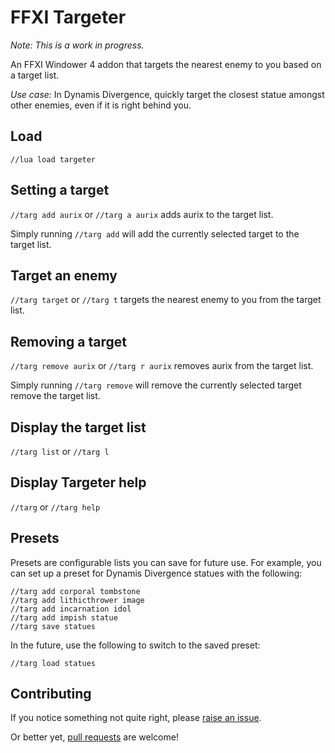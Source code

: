 # FFXI Targeter

*Note: This is a work in progress.*

An FFXI Windower 4 addon that targets the nearest enemy to you based on a target list.

*Use case:* In Dynamis Divergence, quickly target the closest statue amongst other enemies, even if it is right behind you.

## Load

`//lua load targeter`

## Setting a target

`//targ add aurix` or `//targ a aurix` adds aurix to the target list.

Simply running `//targ add` will add the currently selected target to the target list.

## Target an enemy

`//targ target` or `//targ t` targets the nearest enemy to you from the target list.

## Removing a target

`//targ remove aurix` or `//targ r aurix` removes aurix from the target list.

Simply running `//targ remove` will remove the currently selected target remove the target list.

## Display the target list

`//targ list` or `//targ l`

## Display Targeter help

`//targ` or `//targ help`

## Presets

Presets are configurable lists you can save for future use. For example, you can set up a preset for Dynamis Divergence statues with the following:

```
//targ add corporal tombstone
//targ add lithicthrower image
//targ add incarnation idol
//targ add impish statue
//targ save statues
```

In the future, use the following to switch to the saved preset:

`//targ load statues`

## Contributing

If you notice something not quite right, please [raise an issue](https://github.com/xurion/ffxi-targeter/issues).

Or better yet, [pull requests](https://github.com/xurion/ffxi-targeter/pulls) are welcome!
